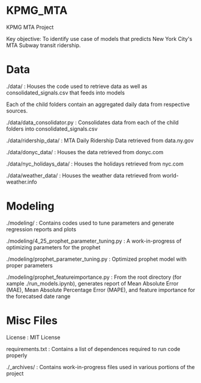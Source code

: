 # KPMG_MTA
KPMG MTA Project

Key objective: To identify use case of models that predicts New York City's MTA Subway transit ridership.


# Data
./data/ : Houses the code used to retrieve data as well as consolidated_signals.csv that feeds into models

Each of the child folders contain an aggregated daily data from respective sources.

./data/data_consolidator.py : Consolidates data from each of the child folders into consolidated_signals.csv

./data/ridership_data/ : MTA Daily Ridership Data retrieved from data.ny.gov

./data/donyc_data/ : Houses the data retrieved from donyc.com

./data/nyc_holidays_data/ : Houses the holidays retrieved from nyc.com

./data/weather_data/ : Houses the weather data retrieved from world-weather.info


# Modeling
./modeling/ : Contains codes used to tune parameters and generate regression reports and plots

./modeling/4_25_prophet_parameter_tuning.py : A work-in-progress of optimizing parameters for the prophet

./modeling/prophet_parameter_tuning.py : Optimized prophet model with proper parameters

./modeling/prophet_featureimportance.py : From the root directory (for xample ./run_models.ipynb), generates report of Mean Absolute Error (MAE), Mean Absolute Percentage Error (MAPE), and feature importance for the forecatsed date range


# Misc Files
License : MIT License

requirements.txt : Contains a list of dependences required to run code properly

./_archives/ : Contains work-in-progress files used in various portions of the project